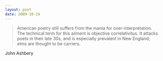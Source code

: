 ```yaml
---
layout: post
date: 2009-10-24
---  
```


>American poetry still suffers from the mania for over-interpretation. The technical term for this ailment is objective correlativitus. It attacks poets in their late 30s, and is especially prevalent in New England; elms are thought to be carriers.

John Ashbery
